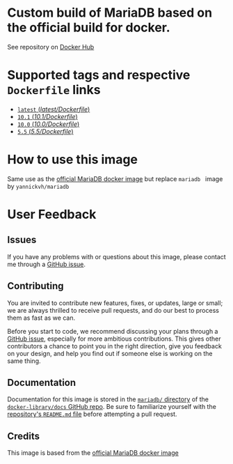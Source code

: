 # Custom build of MariaDB based on the official build for docker.

See repository on [Docker Hub](https://hub.docker.com/r/yannickvh/mariadb/)

# Supported tags and respective `Dockerfile` links

- [ `latest` (*latest/Dockerfile*)](https://github.com/yvh/docker-mariadb/blob/master/latest/Dockerfile)
- [ `10.1` (*10.1/Dockerfile*)](https://github.com/yvh/docker-mariadb/blob/master/10.1/Dockerfile)
- [ `10.0` (*10.0/Dockerfile*)](https://github.com/yvh/docker-mariadb/blob/master/10.0/Dockerfile)
- [ `5.5` (*5.5/Dockerfile*)](https://github.com/yvh/docker-mariadb/blob/master/5.5/Dockerfile)

# How to use this image

Same use as the [official MariaDB docker image](https://hub.docker.com/_/mariadb/) but replace `mariadb ` image by `yannickvh/mariadb`

# User Feedback

## Issues

If you have any problems with or questions about this image, please contact me through a [GitHub issue](https://github.com/yvh/docker-mariadb/issues).

## Contributing

You are invited to contribute new features, fixes, or updates, large or small; we are always thrilled to receive pull requests, and do our best to process them as fast as we can.

Before you start to code, we recommend discussing your plans through a [GitHub issue](https://github.com/docker-library/mariadb/issues), especially for more ambitious contributions. This gives other contributors a chance to point you in the right direction, give you feedback on your design, and help you find out if someone else is working on the same thing.

## Documentation

Documentation for this image is stored in the [`mariadb/` directory](https://github.com/docker-library/docs/tree/master/mariadb) of the [`docker-library/docs` GitHub repo](https://github.com/docker-library/docs). Be sure to familiarize yourself with the [repository's `README.md` file](https://github.com/docker-library/docs/blob/master/README.md) before attempting a pull request.

## Credits

This image is based from the [official MariaDB docker image](https://hub.docker.com/_/mariadb/)